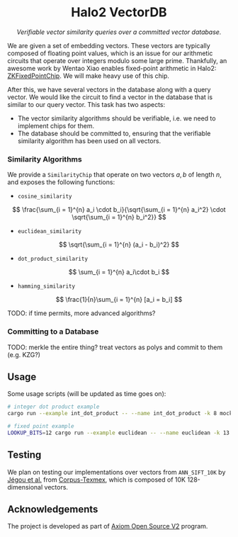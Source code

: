 <p align="center">
  <h1 align="center">
    Halo2 VectorDB
  </h1>
  <p align="center">
    <i>Verifiable vector similarity queries over a committed vector database.</i>
  </p>
</p>

We are given a set of embedding vectors. These vectors are typically composed of floating point values, which is an issue for our arithmetic circuits that operate over integers modulo some large prime. Thankfully, an awesome work by Wentao Xiao enables fixed-point arithmetic in Halo2: [ZKFixedPointChip](https://github.com/DCMMC/ZKFixedPointChip). We will make heavy use of this chip.

After this, we have several vectors in the database along with a query vector. We would like the circuit to find a vector in the database that is similar to our query vector. This task has two aspects:

-   The vector similarity algorithms should be verifiable, i.e. we need to implement chips for them.
-   The database should be committed to, ensuring that the verifiable similarity algorithm has been used on all vectors.

### Similarity Algorithms

We provide a `SimilarityChip` that operate on two vectors $a, b$ of length $n$, and exposes the following functions:

-   `cosine_similarity`

$$
\frac{\sum_{i = 1}^{n} a_i \cdot b_i}{\sqrt{\sum_{i = 1}^{n} a_i^2} \cdot \sqrt{\sum_{i = 1}^{n} b_i^2}}
$$

-   `euclidean_similarity`

$$
\sqrt{\sum_{i = 1}^{n} (a_i - b_i)^2}
$$

-   `dot_product_similarity`

$$
\sum_{i = 1}^{n} a_i\cdot b_i
$$

-   `hamming_similarity`

$$
\frac{1}{n}\sum_{i = 1}^{n} [a_i = b_i]
$$

TODO: if time permits, more advanced algorithms?

### Committing to a Database

TODO: merkle the entire thing? treat vectors as polys and commit to them (e.g. KZG?)

## Usage

Some usage scripts (will be updated as time goes on):

```sh
# integer dot product example
cargo run --example int_dot_product -- --name int_dot_product -k 8 mock

# fixed point example
LOOKUP_BITS=12 cargo run --example euclidean -- --name euclidean -k 13 mock
```

## Testing

We plan on testing our implementations over vectors from `ANN_SIFT_10K` by [Jégou et al.](https://inria.hal.science/inria-00514462/en) from [Corpus-Texmex](http://corpus-texmex.irisa.fr/), which is composed of 10K 128-dimensional vectors.

## Acknowledgements

The project is developed as part of [Axiom Open Source V2](https://www.axiom.xyz/open-source-v2) program.
